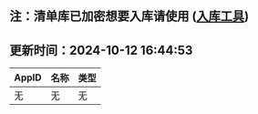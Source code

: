 ## 注：清单库已加密想要入库请使用 ([入库工具](https://github.com/BlankTMing/ManifestAutoUpdate/releases))

## 更新时间：2024-10-12 16:44:53
| AppID | 名称 | 类型  |
| :-------------------- | :----------------------------- | :----------- |
| 无 | 无 | 无 |
